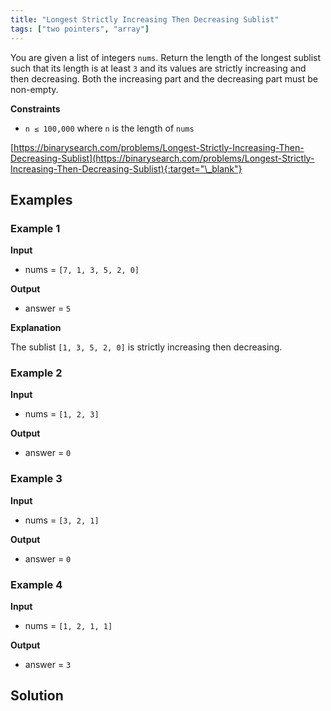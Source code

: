 ```yaml
---
title: "Longest Strictly Increasing Then Decreasing Sublist"
tags: ["two pointers", "array"]
---
```


You are given a list of integers `nums`. Return the length of the longest sublist such that its length is at least `3` and its values are strictly increasing and then decreasing. Both the increasing part and the decreasing part must be non-empty.

**Constraints**

- `n ≤ 100,000` where `n` is the length of `nums`

[https://binarysearch.com/problems/Longest-Strictly-Increasing-Then-Decreasing-Sublist](https://binarysearch.com/problems/Longest-Strictly-Increasing-Then-Decreasing-Sublist){:target="\_blank"}

## Examples

### Example 1

**Input**

- nums = `[7, 1, 3, 5, 2, 0]`

**Output**

- answer = `5`

**Explanation**

The sublist `[1, 3, 5, 2, 0]` is strictly increasing then decreasing.

### Example 2

**Input**

- nums = `[1, 2, 3]`

**Output**

- answer = `0`

### Example 3

**Input**

- nums = `[3, 2, 1]`

**Output**

- answer = `0`

### Example 4

**Input**

- nums = `[1, 2, 1, 1]`

**Output**

- answer = `3`

## Solution

<script src="https://gist.github.com/yaeba/16da7be5123724fcf6eccc25581cef5a.js?file=Longest-Strictly-Increasing-Then-Decreasing-Sublist.py"></script>
